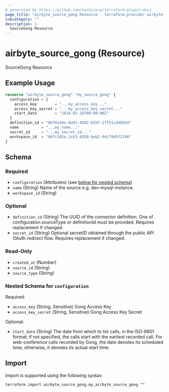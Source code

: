 ```yaml
---
# generated by https://github.com/hashicorp/terraform-plugin-docs
page_title: "airbyte_source_gong Resource - terraform-provider-airbyte"
subcategory: ""
description: |-
  SourceGong Resource
---
```


# airbyte_source_gong (Resource)

SourceGong Resource

## Example Usage

```terraform
resource "airbyte_source_gong" "my_source_gong" {
  configuration = {
    access_key        = "...my_access_key..."
    access_key_secret = "...my_access_key_secret..."
    start_date        = "2018-02-18T08:00:00Z"
  }
  definition_id = "0b702d4e-9a91-4582-b5bf-1ff51cd4b92d"
  name          = "...my_name..."
  secret_id     = "...my_secret_id..."
  workspace_id  = "66fc102e-2c63-4350-beb2-94c7945f2740"
}
```

<!-- schema generated by tfplugindocs -->
## Schema

### Required

- `configuration` (Attributes) (see [below for nested schema](#nestedatt--configuration))
- `name` (String) Name of the source e.g. dev-mysql-instance.
- `workspace_id` (String)

### Optional

- `definition_id` (String) The UUID of the connector definition. One of configuration.sourceType or definitionId must be provided. Requires replacement if changed.
- `secret_id` (String) Optional secretID obtained through the public API OAuth redirect flow. Requires replacement if changed.

### Read-Only

- `created_at` (Number)
- `source_id` (String)
- `source_type` (String)

<a id="nestedatt--configuration"></a>
### Nested Schema for `configuration`

Required:

- `access_key` (String, Sensitive) Gong Access Key
- `access_key_secret` (String, Sensitive) Gong Access Key Secret

Optional:

- `start_date` (String) The date from which to list calls, in the ISO-8601 format; if not specified, the calls start with the earliest recorded call. For web-conference calls recorded by Gong, the date denotes its scheduled time, otherwise, it denotes its actual start time.

## Import

Import is supported using the following syntax:

```shell
terraform import airbyte_source_gong.my_airbyte_source_gong ""
```
